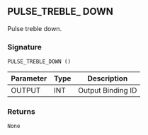 ## PULSE\_TREBLE\_ DOWN

Pulse treble down.


### Signature

`PULSE_TREBLE_DOWN ()`


| Parameter | Type | Description       |
| --------- | ---- | ----------------- |
| OUTPUT    | INT  | Output Binding ID |



### Returns

`None`